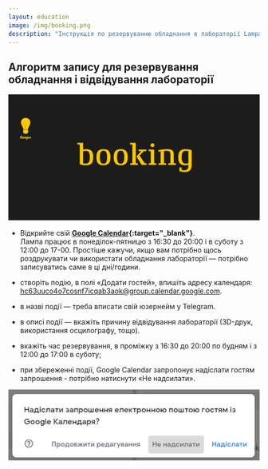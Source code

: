 ```yaml
---
layout: education
image: /img/booking.png
description: "Інструкція по резервуванню обладнання в лабораторії Lampa"
---
```


## Алгоритм запису для резервування обладнання і відвідування лабораторії

![](/img/booking.png)

- Відкрийте свій **[Google Calendar](http://calendar.google.com/){:target="_blank"}**.  
Лампа працює в понеділок-пятницю з 16:30 до 20:00 і в суботу з 12:00 до 17-00. Простіше кажучи, якщо вам потрібно щось роздрукувати чи використати обладнання лабораторії — потрібно записуватись саме в ці дні/години.

- створіть подію, в полі «Додати гостей», впишіть адресу календаря: hc63uuco4o7cosnf7icqab3aok@group.calendar.google.com.

- в назві події — треба вписати свій юзернейм у Telegram.

- в описі події — вкажіть причину відвідування лабораторії (3D-друк, використання осцилографу, тощо).

- вкажіть час резервування, в проміжку з 16:30 до 20:00 по будням і з 12:00 до 17:00 в суботу;

- при збереженні події, Google Calendar запропонує надіслати гостям запрошення - потрібно натиснути «Не надсилати».

![](/img/dont_send.png)
